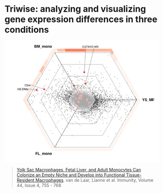 # Triwise: analyzing and visualizing gene expression differences in three conditions

![interactive triwise plot](interactive.png "Interactive triwise plot")

> [Yolk Sac Macrophages, Fetal Liver, and Adult Monocytes Can Colonize an Empty Niche and Develop into Functional Tissue-Resident Macrophages](http://www.cell.com/immunity/fulltext/S1074-7613(16)30055-3). van de Laar, Lianne et al. Immunity, Volume 44, Issue 4, 755 - 768
